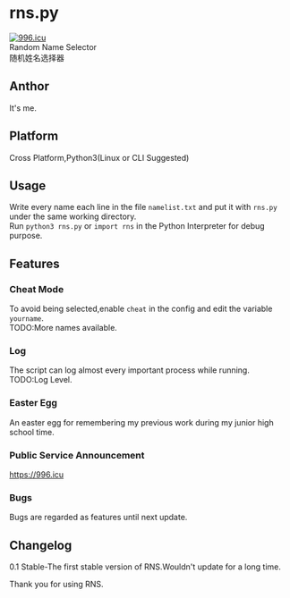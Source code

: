 # rns.py
[![996.icu](https://img.shields.io/badge/link-996.icu-red.svg)](https://996.icu)  
Random Name Selector    
随机姓名选择器    
## Anthor  
It's me.  
## Platform  
Cross Platform,Python3(Linux or CLI Suggested)  
## Usage  
Write every name each line in the file ``namelist.txt`` and put it with ``rns.py`` under the same working directory.  
Run ``python3 rns.py`` or ``import rns`` in the Python Interpreter for debug purpose.  
## Features  
### Cheat Mode  
To avoid being selected,enable ``cheat`` in the config and edit the variable ``yourname``.  
TODO:More names available.  
### Log
The script can log almost every important process while running.  
TODO:Log Level.  
### Easter Egg  
An easter egg for remembering my previous work during my junior high school time.  
### Public Service Announcement  
https://996.icu  
### Bugs  
Bugs are regarded as features until next update.  
## Changelog  
0.1 Stable-The first stable version of RNS.Wouldn't update for a long time.  


Thank you for using RNS.  
